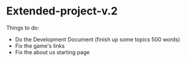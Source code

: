 # Extended-project-v.2

Things to do: 
- Do the Development Document (finish up some topics 500 words)
- Fix the game's links
- Fix the about us starting page
